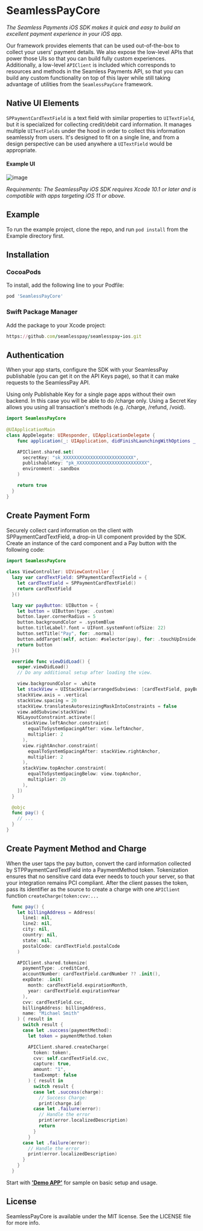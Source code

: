 # SeamlessPayCore

*The Seamless Payments iOS SDK makes it quick and easy to build an excellent payment experience in your iOS app.*

Our framework provides elements that can be used out-of-the-box to collect your users' payment details. We also expose the low-level APIs that power those UIs so that you can build fully custom experiences. Additionally, a low-level `APIClient` is included which corresponds to resources and methods in the Seamless Payments API, so that you can build any custom functionality on top of this layer while still taking advantage of utilities from the `SeamlessPayCore` framework.

## Native UI Elements

`SPPaymentCardTextField` is a text field with similar properties to `UITextField`, but it is specialized for collecting credit/debit card information. It manages multiple `UITextFields` under the hood in order to collect this information seamlessly from users. It's designed to fit on a single line, and from a design perspective can be used anywhere a `UITextField` would be appropriate.

#### Example UI

![image](https://github.com/seamlesspay/seamlesspay-ios/blob/dev/files/card-field.gif)

*Requirements: The SeamlessPay iOS SDK requires Xcode 10.1 or later and is compatible with apps targeting iOS 11 or above.*

## Example

To run the example project, clone the repo, and run `pod install` from the Example directory first.

## Installation

### CocoaPods
To install, add the following line to your Podfile:

```ruby
pod 'SeamlessPayCore'
```

### Swift Package Manager
Add the package to your Xcode project:
```ruby
https://github.com/seamlesspay/seamlesspay-ios.git
```

## Authentication

When your app starts, configure the SDK with your SeamlessPay publishable (you can get it on the API Keys page), so that it can make requests to the SeamlessPay API.

Using only Publishable Key for a single page apps without their own backend. In this case you will be able to do /charge only.
Using a Secret Key allows you using all transaction's methods (e.g. /charge, /refund, /void).

```swift
import SeamlessPayCore
    
@UIApplicationMain
class AppDelegate: UIResponder, UIApplicationDelegate {
    func application(_: UIApplication, didFinishLaunchingWithOptions _: [UIApplication.LaunchOptionsKey: Any]?) -> Bool {

    APIClient.shared.set(
      secretKey: "sk_XXXXXXXXXXXXXXXXXXXXXXXXXX",
      publishableKey: "pk_XXXXXXXXXXXXXXXXXXXXXXXXXX",
      environment: .sandbox
    )

    return true
  }
}
```

## Create Payment Form

Securely collect card information on the client with SPPaymentCardTextField, a drop-in UI component provided by the SDK. Create an instance of the card component and a Pay button with the following code:

```swift
import SeamlessPayCore
    
class ViewController: UIViewController {
  lazy var cardTextField: SPPaymentCardTextField = {
    let cardTextField = SPPaymentCardTextField()
    return cardTextField
  }()

  lazy var payButton: UIButton = {
    let button = UIButton(type: .custom)
    button.layer.cornerRadius = 5
    button.backgroundColor = .systemBlue
    button.titleLabel?.font = UIFont.systemFont(ofSize: 22)
    button.setTitle("Pay", for: .normal)
    button.addTarget(self, action: #selector(pay), for: .touchUpInside)
    return button
  }()

  override func viewDidLoad() {
    super.viewDidLoad()
    // Do any additional setup after loading the view.

    view.backgroundColor = .white
    let stackView = UIStackView(arrangedSubviews: [cardTextField, payButton])
    stackView.axis = .vertical
    stackView.spacing = 20
    stackView.translatesAutoresizingMaskIntoConstraints = false
    view.addSubview(stackView)
    NSLayoutConstraint.activate([
      stackView.leftAnchor.constraint(
        equalToSystemSpacingAfter: view.leftAnchor,
        multiplier: 2
      ),
      view.rightAnchor.constraint(
        equalToSystemSpacingAfter: stackView.rightAnchor,
        multiplier: 2
      ),
      stackView.topAnchor.constraint(
        equalToSystemSpacingBelow: view.topAnchor,
        multiplier: 20
      ),
    ])
  }

  @objc
  func pay() {
    // ...
  }
}
```

## Create Payment Method and Charge

When the user taps the pay button, convert the card information collected by STPPaymentCardTextField into a PaymentMethod token. Tokenization ensures that no sensitive card data ever needs to touch your server, so that your integration remains PCI compliant.
After the client passes the token, pass its identifier as the source to create a charge with one `APIClient` function `createCharge(token:cvv:...`

```swift
  func pay() {
    let billingAddress = Address(
      line1: nil,
      line2: nil,
      city: nil,
      country: nil,
      state: nil,
      postalCode: cardTextField.postalCode
    )

    APIClient.shared.tokenize(
      paymentType: .creditCard,
      accountNumber: cardTextField.cardNumber ?? .init(),
      expDate: .init(
        month: cardTextField.expirationMonth,
        year: cardTextField.expirationYear
      ),
      cvv: cardTextField.cvc,
      billingAddress: billingAddress,
      name: "Michael Smith"
    ) { result in
      switch result {
      case let .success(paymentMethod):
        let token = paymentMethod.token

        APIClient.shared.createCharge(
          token: token!,
          cvv: self.cardTextField.cvc,
          capture: true,
          amount: "1",
          taxExempt: false
        ) { result in
          switch result {
          case let .success(charge):
            // Success Charge:
            print(charge.id)
          case let .failure(error):
            // Handle the error
            print(error.localizedDescription)
            return
          }
        }
      case let .failure(error):
        // Handle the error
        print(error.localizedDescription)
      }
    }
  }
```


Start with [**'Demo APP'**](https://github.com/seamlesspay/seamlesspay-ios/tree/dev/Example) for sample on basic setup and usage.


## License

SeamlessPayCore is available under the MIT license. See the LICENSE file for more info.
